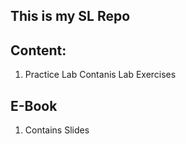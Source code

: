 ## This is my SL Repo

## Content:

1. Practice Lab Contanis Lab Exercises

## E-Book

1. Contains Slides
